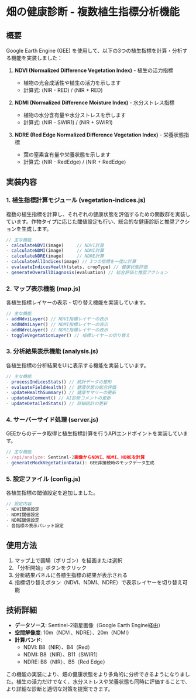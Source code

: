 # 畑の健康診断 - 複数植生指標分析機能

## 概要

Google Earth Engine (GEE) を使用して、以下の3つの植生指標を計算・分析する機能を実装しました：

1. **NDVI (Normalized Difference Vegetation Index)** - 植生の活力指標
   - 植物の光合成活性や植生の活力を示します
   - 計算式: (NIR - RED) / (NIR + RED)

2. **NDMI (Normalized Difference Moisture Index)** - 水分ストレス指標
   - 植物の水分含有量や水分ストレスを示します
   - 計算式: (NIR - SWIR1) / (NIR + SWIR1)

3. **NDRE (Red Edge Normalized Difference Vegetation Index)** - 栄養状態指標
   - 葉の窒素含有量や栄養状態を示します
   - 計算式: (NIR - RedEdge) / (NIR + RedEdge)

## 実装内容

### 1. 植生指標計算モジュール (vegetation-indices.js)

複数の植生指標を計算し、それぞれの健康状態を評価するための関数群を実装しています。作物タイプに応じた閾値設定も行い、総合的な健康診断と推奨アクションを生成します。

```javascript
// 主な機能
- calculateNDVI(image)     // NDVI計算
- calculateNDMI(image)     // NDMI計算
- calculateNDRE(image)     // NDRE計算
- calculateAllIndices(image) // 3つの指標を一度に計算
- evaluateIndicesHealth(stats, cropType) // 健康状態評価
- generateOverallDiagnosis(evaluation) // 総合評価と推奨アクション
```

### 2. マップ表示機能 (map.js)

各植生指標レイヤーの表示・切り替え機能を実装しています。

```javascript
// 主な機能
- addNdviLayer() // NDVI指標レイヤーの表示
- addNdmiLayer() // NDMI指標レイヤーの表示
- addNdreLayer() // NDRE指標レイヤーの表示
- toggleVegetationLayer() // 指標レイヤーの切り替え
```

### 3. 分析結果表示機能 (analysis.js)

各植生指標の分析結果をUIに表示する機能を実装しています。

```javascript
// 主な機能
- processIndicesStats() // 統計データの整形
- evaluateFieldHealth() // 健康状態の総合評価
- updateHealthSummary() // 健康サマリーの更新
- updateAiComment() // AI診断コメントの更新
- updateDetailedStats() // 詳細統計の更新
```

### 4. サーバーサイド処理 (server.js)

GEEからのデータ取得と植生指標計算を行うAPIエンドポイントを実装しています。

```javascript
// 主な機能
- /api/analyze: Sentinel-2画像からNDVI、NDMI、NDREを計算
- generateMockVegetationData(): GEE非接続時のモックデータ生成
```

### 5. 設定ファイル (config.js)

各植生指標の閾値設定を追加しました。

```javascript
// 設定内容
- NDVI閾値設定
- NDMI閾値設定
- NDRE閾値設定
- 各指標の表示パレット設定
```

## 使用方法

1. マップ上で圃場（ポリゴン）を描画または選択
2. 「分析開始」ボタンをクリック
3. 分析結果パネルに各植生指標の結果が表示される
4. 指標切り替えボタン（NDVI、NDMI、NDRE）で表示レイヤーを切り替え可能

## 技術詳細

- **データソース**: Sentinel-2衛星画像（Google Earth Engine経由）
- **空間解像度**: 10m（NDVI、NDRE）、20m（NDMI）
- **計算バンド**:
  - NDVI: B8（NIR）、B4（Red）
  - NDMI: B8（NIR）、B11（SWIR1）
  - NDRE: B8（NIR）、B5（Red Edge）

この機能の実装により、畑の健康状態をより多角的に分析できるようになりました。植生の活力だけでなく、水分ストレスや栄養状態も同時に評価することで、より詳細な診断と適切な対策を提案できます。

